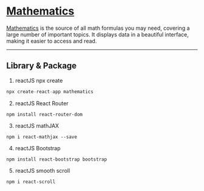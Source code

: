 # [Mathematics](https://more.co.vu/)

[Mathematics](https://more.co.vu/) is the source of all math formulas you may need, covering a large number of important topics. It displays data in a beautiful interface, making it easier to access and read.

---

## Library & Package

1. reactJS npx create

```java
npx create-react-app mathematics
```

2. reactJS React Router

```
npm install react-router-dom
```

3. reactJS mathJAX

```
npm i react-mathjax --save
```

4. reactJS Bootstrap

```
npm install react-bootstrap bootstrap
```

5. reactJS smooth scroll

```
npm i react-scroll
```
